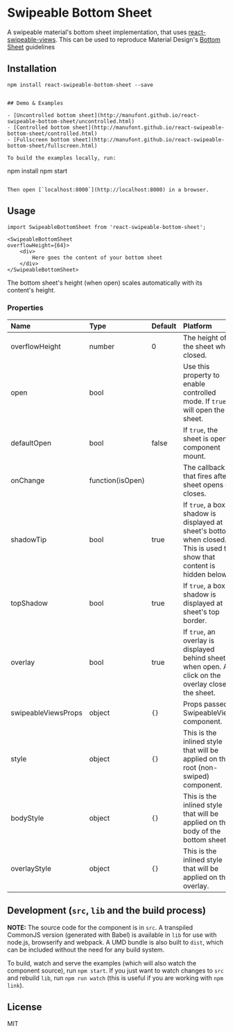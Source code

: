 # Swipeable Bottom Sheet

A swipeable material's bottom sheet implementation, that uses [react-swipeable-views](https://github.com/oliviertassinari/react-swipeable-views).
This can be used to reproduce Material Design's [Bottom Sheet](https://material.io/guidelines/components/bottom-sheets.html) guidelines


## Installation


```
npm install react-swipeable-bottom-sheet --save


## Demo & Examples

- [Uncontrolled bottom sheet](http://manufont.github.io/react-swipeable-bottom-sheet/uncontrolled.html)
- [Controlled bottom sheet](http://manufont.github.io/react-swipeable-bottom-sheet/controlled.html)
- [Fullscreen bottom sheet](http://manufont.github.io/react-swipeable-bottom-sheet/fullscreen.html)

To build the examples locally, run:

```
npm install
npm start
```

Then open [`localhost:8000`](http://localhost:8000) in a browser.
```


## Usage


```
import SwipeableBottomSheet from 'react-swipeable-bottom-sheet';

<SwipeableBottomSheet
overflowHeight={64}>
	<div>
		Here goes the content of your bottom sheet
	</div>
</SwipeableBottomSheet>
```

The bottom sheet's height (when open) scales automatically with its content's height.


### Properties

| Name | Type | Default | Platform | Description |
|:-----|:-----|:--------|:---------|:------------|
| overflowHeight | number | 0 | The height of the sheet when closed. |
| open | bool | | Use this property to enable controlled mode. If `true`, it will open the sheet. |
| defaultOpen | bool | false | If `true`, the sheet is open at component mount. |
| onChange | function(isOpen) | | The callback that fires after sheet opens or closes. |
| shadowTip | bool | true | If `true`, a box shadow is displayed at sheet's bottom when closed. This is used to show that content is hidden below. |
| topShadow | bool | true | If `true`, a box shadow is displayed at sheet's top border. |
| overlay | bool | true | If `true`, an overlay is displayed behind sheet when open. A click on the overlay closes the sheet. |
| swipeableViewsProps | object | `{}` | Props passed to SwipeableViews component. |
| style | object | `{}` | This is the inlined style that will be applied on the root (non-swiped) component. |
| bodyStyle | object | `{}` | This is the inlined style that will be applied on the body of the bottom sheet. |
| overlayStyle | object | `{}` | This is the inlined style that will be applied on the overlay. |


## Development (`src`, `lib` and the build process)

**NOTE:** The source code for the component is in `src`. A transpiled CommonJS version (generated with Babel) is available in `lib` for use with node.js, browserify and webpack. A UMD bundle is also built to `dist`, which can be included without the need for any build system.

To build, watch and serve the examples (which will also watch the component source), run `npm start`. If you just want to watch changes to `src` and rebuild `lib`, run `npm run watch` (this is useful if you are working with `npm link`).

## License

MIT
